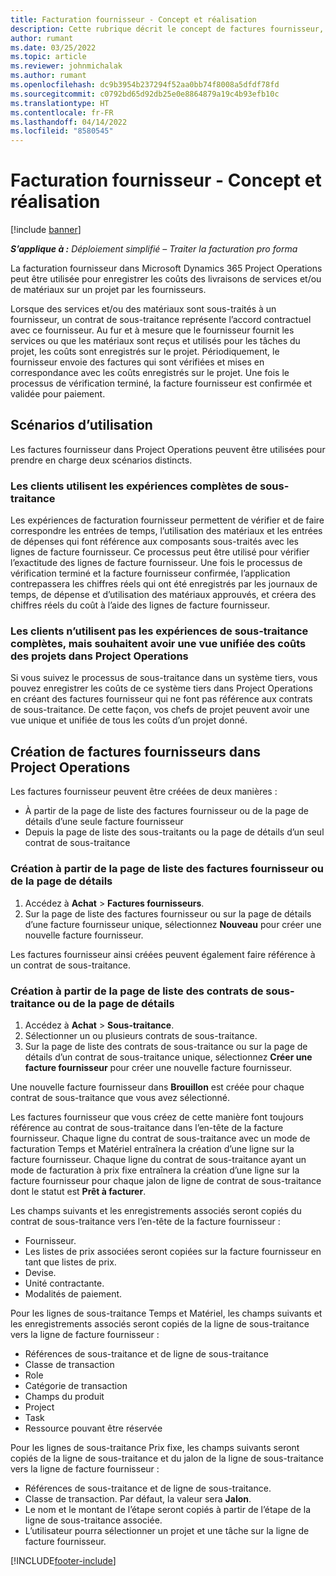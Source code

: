 ```yaml
---
title: Facturation fournisseur - Concept et réalisation
description: Cette rubrique décrit le concept de factures fournisseur, les scénarios d’utilisation et la façon de créer des factures fournisseur dans Microsoft Dynamics 365 Project Operations.
author: rumant
ms.date: 03/25/2022
ms.topic: article
ms.reviewer: johnmichalak
ms.author: rumant
ms.openlocfilehash: dc9b3954b237294f52aa0bb74f8008a5dfdf78fd
ms.sourcegitcommit: c0792bd65d92db25e0e8864879a19c4b93efb10c
ms.translationtype: HT
ms.contentlocale: fr-FR
ms.lasthandoff: 04/14/2022
ms.locfileid: "8580545"
---
```

# <a name="vendor-invoicing---concept-and-creation"></a>Facturation fournisseur - Concept et réalisation

[!include [banner](../../includes/dataverse-preview.md)]

_**S’applique à :** Déploiement simplifié – Traiter la facturation pro forma_

La facturation fournisseur dans Microsoft Dynamics 365 Project Operations peut être utilisée pour enregistrer les coûts des livraisons de services et/ou de matériaux sur un projet par les fournisseurs.

Lorsque des services et/ou des matériaux sont sous-traités à un fournisseur, un contrat de sous-traitance représente l’accord contractuel avec ce fournisseur. Au fur et à mesure que le fournisseur fournit les services ou que les matériaux sont reçus et utilisés pour les tâches du projet, les coûts sont enregistrés sur le projet. Périodiquement, le fournisseur envoie des factures qui sont vérifiées et mises en correspondance avec les coûts enregistrés sur le projet. Une fois le processus de vérification terminé, la facture fournisseur est confirmée et validée pour paiement.

## <a name="scenarios-for-use"></a>Scénarios d’utilisation

Les factures fournisseur dans Project Operations peuvent être utilisées pour prendre en charge deux scénarios distincts.

### <a name="customers-use-the-full-subcontracting-experiences"></a>Les clients utilisent les expériences complètes de sous-traitance

Les expériences de facturation fournisseur permettent de vérifier et de faire correspondre les entrées de temps, l’utilisation des matériaux et les entrées de dépenses qui font référence aux composants sous-traités avec les lignes de facture fournisseur. Ce processus peut être utilisé pour vérifier l’exactitude des lignes de facture fournisseur. Une fois le processus de vérification terminé et la facture fournisseur confirmée, l’application contrepassera les chiffres réels qui ont été enregistrés par les journaux de temps, de dépense et d’utilisation des matériaux approuvés, et créera des chiffres réels du coût à l’aide des lignes de facture fournisseur.

### <a name="customers-dont-use-the-full-subcontracting-experiences-but-want-to-have-a-unified-view-of-costs-on-projects-in-project-operations"></a>Les clients n’utilisent pas les expériences de sous-traitance complètes, mais souhaitent avoir une vue unifiée des coûts des projets dans Project Operations

Si vous suivez le processus de sous-traitance dans un système tiers, vous pouvez enregistrer les coûts de ce système tiers dans Project Operations en créant des factures fournisseur qui ne font pas référence aux contrats de sous-traitance. De cette façon, vos chefs de projet peuvent avoir une vue unique et unifiée de tous les coûts d’un projet donné.

## <a name="creation-of-vendor-invoices-in-project-operations"></a>Création de factures fournisseurs dans Project Operations

Les factures fournisseur peuvent être créées de deux manières :

- À partir de la page de liste des factures fournisseur ou de la page de détails d’une seule facture fournisseur
- Depuis la page de liste des sous-traitants ou la page de détails d’un seul contrat de sous-traitance

### <a name="creation-from-the-vendor-invoice-list-page-or-details-page"></a>Création à partir de la page de liste des factures fournisseur ou de la page de détails

1. Accédez à **Achat** \> **Factures fournisseurs**.
2. Sur la page de liste des factures fournisseur ou sur la page de détails d’une facture fournisseur unique, sélectionnez **Nouveau** pour créer une nouvelle facture fournisseur.

Les factures fournisseur ainsi créées peuvent également faire référence à un contrat de sous-traitance.

### <a name="creation-from-the-subcontract-list-page-or-details-page"></a>Création à partir de la page de liste des contrats de sous-traitance ou de la page de détails

1. Accédez à **Achat** \> **Sous-traitance**.
2. Sélectionner un ou plusieurs contrats de sous-traitance.
3. Sur la page de liste des contrats de sous-traitance ou sur la page de détails d’un contrat de sous-traitance unique, sélectionnez **Créer une facture fournisseur** pour créer une nouvelle facture fournisseur.

Une nouvelle facture fournisseur dans **Brouillon** est créée pour chaque contrat de sous-traitance que vous avez sélectionné.

Les factures fournisseur que vous créez de cette manière font toujours référence au contrat de sous-traitance dans l’en-tête de la facture fournisseur. Chaque ligne du contrat de sous-traitance avec un mode de facturation Temps et Matériel entraînera la création d’une ligne sur la facture fournisseur. Chaque ligne du contrat de sous-traitance ayant un mode de facturation à prix fixe entraînera la création d’une ligne sur la facture fournisseur pour chaque jalon de ligne de contrat de sous-traitance dont le statut est **Prêt à facturer**.

Les champs suivants et les enregistrements associés seront copiés du contrat de sous-traitance vers l’en-tête de la facture fournisseur :

- Fournisseur.
- Les listes de prix associées seront copiées sur la facture fournisseur en tant que listes de prix.
- Devise.
- Unité contractante.
- Modalités de paiement.

Pour les lignes de sous-traitance Temps et Matériel, les champs suivants et les enregistrements associés seront copiés de la ligne de sous-traitance vers la ligne de facture fournisseur :

- Références de sous-traitance et de ligne de sous-traitance
- Classe de transaction
- Role
- Catégorie de transaction
- Champs du produit
- Project
- Task
- Ressource pouvant être réservée

Pour les lignes de sous-traitance Prix fixe, les champs suivants seront copiés de la ligne de sous-traitance et du jalon de la ligne de sous-traitance vers la ligne de facture fournisseur :

- Références de sous-traitance et de ligne de sous-traitance.
- Classe de transaction. Par défaut, la valeur sera **Jalon**.
- Le nom et le montant de l’étape seront copiés à partir de l’étape de la ligne de sous-traitance associée.
- L’utilisateur pourra sélectionner un projet et une tâche sur la ligne de facture fournisseur.

[!INCLUDE[footer-include](../../includes/footer-banner.md)]
